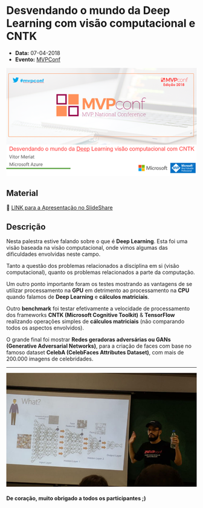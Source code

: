 # Desvendando o mundo da Deep Learning com visão computacional e CNTK

* **Data:** 07-04-2018
* **Evento:** [MVPConf](https://www.mvpconf.com.br/)

<p align="center">
  <img width="600" src="../img/01-mvpconf-slide.png">
</p>

## Material

:floppy_disk: [LINK para a Apresentação no SlideShare](https://www.slideshare.net/VitorMeriat/desvendando-o-mundo-da-deep-learning-viso-computacional-com-cntk/VitorMeriat/desvendando-o-mundo-da-deep-learning-viso-computacional-com-cntk)

## Descrição

Nesta palestra estive falando sobre o que é **Deep Learning**. Esta foi uma visão baseada na visão computacional, onde vimos algumas das dificuldades envolvidas neste campo. 

Tanto a questão dos problemas relacionados a disciplina em si (visão computacional), quanto os problemas relacionados a parte da computação.

Um outro ponto importante foram os testes mostrando as vantagens de se utilizar processamento na **GPU** em detrimento ao processamento na **CPU** quando falamos de **Deep Learning** e **cálculos matriciais**.

Outro **benchmark** foi testar efetivamente a velocidade de processamento dos frameworks **CNTK (Microsoft Cognitive Toolkit)** & **TensorFlow** realizando operações simples de **cálculos matriciais** (não comparando todos os aspectos envolvidos).

O grande final foi mostrar **Redes geradoras adversárias ou GANs (Generative Adversarial Networks)**, para a criação de faces com base no famoso dataset **CelebA (CelebFaces Attributes Dataset)**, com mais de 200.000 imagens de celebridades.

---

![img](../img/01-mvpconf.jpg)

#### De coração, muito obrigado a todos os participantes ;)
